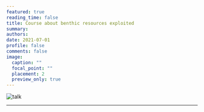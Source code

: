 ```yaml
---
featured: true
reading_time: false
title: Course about benthic resources exploited
summary:  
authors:
date: 2021-07-01
profile: false
comments: false
image:
  caption: ""
  focal_point: ""
  placement: 2
  preview_only: true
---
```


![talk](https://user-images.githubusercontent.com/83780390/121578213-cfcc1000-ca00-11eb-899f-25cbc166096e.jpg "talks")

---
